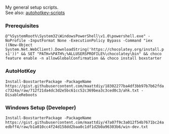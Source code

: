 My general setup scripts.  
See also: [autohotkey-scripts](https://github.com/maattdiy/autohotkey-scripts)

### Prerequisites
`@"%SystemRoot%\System32\WindowsPowerShell\v1.0\powershell.exe" -NoProfile -InputFormat None -ExecutionPolicy Bypass -Command "iex ((New-Object System.Net.WebClient).DownloadString('https://chocolatey.org/install.ps1'))" && SET "PATH=%PATH%;%ALLUSERSPROFILE%\chocolatey\bin" && choco feature enable -n allowGlobalConfirmation && choco install boxstarter`

### AutoHotKey
`Install-BoxstarterPackage -PackageName https://gist.githubusercontent.com/maattdiy/18302277ba4df3bb97b7b62fdac7324a/raw/712f21da4dc3d2e5bc61cc52c369bea3c3ced0c3/ahk.txt -DisableReboots`

### Windows Setup (Developer)
`Install-BoxstarterPackage -PackageName https://gist.githubusercontent.com/maattdiy/47a07f9c3a012f54b7671bc24aedbff4/raw/b1a010cc4f24d158dd2baa0c1df1d2b0a96303b6/win-dev.txt`
